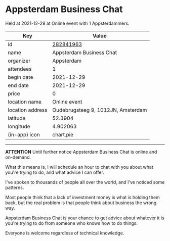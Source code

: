 # Appsterdam Business Chat
Held at 2021-12-29 at Online event with 1 Appsterdammers.
        
|Key|Value
|---|---|
|id|[282841963](https://www.meetup.com/appsterdam/events/282841963/)|
|name|Appsterdam Business Chat|
|organizer|Appsterdam|
|attendees|1|
|begin date|2021-12-29|
|end date|2021-12-29|
|price|0|
|location name|Online event|
|location address|Oudebrugsteeg 9, 1012JN, Amsterdam|
|latitude|52.3904|
|longitude|4.902063|
|(in-app) icon|chart.pie|

---

**ATTENTION** Until further notice Appsterdam Business Chat is online and on-demand.

What this means is, I will schedule an hour to chat with you about what you're trying to do, and what advice I can offer.

I've spoken to thousands of people all over the world, and I've noticed some patterns.

Most people think that a lack of investment money is what is holding them back, but the real problem is that people think about business the wrong way.

Appsterdam Business Chat is your chance to get advice about whatever it is you're trying to do from someone who knows how to do things.

Everyone is welcome regardless of technical knowledge.


